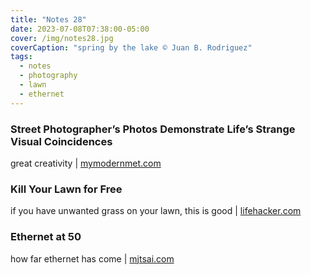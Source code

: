 ```yaml
---
title: "Notes 28"
date: 2023-07-08T07:38:00-05:00
cover: /img/notes28.jpg
coverCaption: "spring by the lake © Juan B. Rodriguez"
tags:
  - notes
  - photography
  - lawn
  - ethernet
---
```


### Street Photographer’s Photos Demonstrate Life’s Strange Visual Coincidences

great creativity | [mymodernmet.com](https://mymodernmet.com/anthimos-ntagkas-street-photography/)

### Kill Your Lawn for Free

if you have unwanted grass on your lawn, this is good | [lifehacker.com](
https://lifehacker.com/kill-your-lawn-for-free-and-replace-it-with-something-1850575657)

### Ethernet at 50

how far ethernet has come | [mjtsai.com](https://mjtsai.com/blog/2023/07/07/ethernet-at-50/)